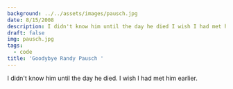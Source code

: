 ```yaml
---
background: ../../assets/images/pausch.jpg
date: 8/15/2008
description: I didn't know him until the day he died I wish I had met him earlier...
draft: false
img: pausch.jpg
tags:
  - code
title: 'Goodybye Randy Pausch '
---
```


I didn't know him until the day he died. I wish I had met him earlier.
